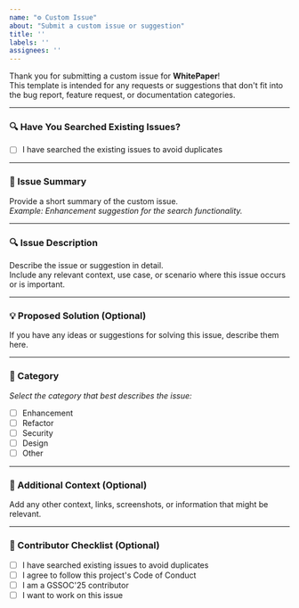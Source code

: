 ```yaml
---
name: "⚙️ Custom Issue"
about: "Submit a custom issue or suggestion"
title: ''
labels: ''
assignees: ''
---
```


Thank you for submitting a custom issue for **WhitePaper**!  
This template is intended for any requests or suggestions that don't fit into the bug report, feature request, or documentation categories.

---

### 🔍 Have You Searched Existing Issues?

- [ ] I have searched the existing issues to avoid duplicates

---

### 📝 Issue Summary  
Provide a short summary of the custom issue.  
_Example: Enhancement suggestion for the search functionality._

---

### 🔍 Issue Description  
Describe the issue or suggestion in detail.  
Include any relevant context, use case, or scenario where this issue occurs or is important.

---

### 💡 Proposed Solution (Optional)  
If you have any ideas or suggestions for solving this issue, describe them here.

---

### 📂 Category  
_Select the category that best describes the issue:_

- [ ] Enhancement  
- [ ] Refactor  
- [ ] Security  
- [ ] Design  
- [ ] Other  

---

### 📘 Additional Context (Optional)  
Add any other context, links, screenshots, or information that might be relevant.

---

### 🙌 Contributor Checklist (Optional)

- [ ] I have searched existing issues to avoid duplicates  
- [ ] I agree to follow this project's Code of Conduct  
- [ ] I am a GSSOC'25 contributor  
- [ ] I want to work on this issue  